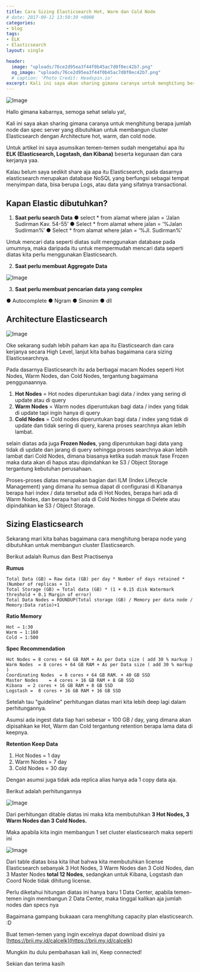 ```yaml
---
title: Cara Sizing Elasticsearch Hot, Warm dan Cold Node
# date: 2017-09-12 13:50:39 +0000
categories:
- blog
tags:
- ELK
- Elasticsearch
layout: single

header:
  image: "uploads/76ce2d95ea3f44f0b45ac7d0f0ec42b7.png"
  og_image: "uploads/76ce2d95ea3f44f0b45ac7d0f0ec42b7.png"
  # caption: 'Photo Credit: Headspin.io'
excerpt: Kali ini saya akan sharing gimana caranya untuk menghitung berapa jumlah node dan spec server yang dibutuhkan untuk membangun cluster Elasticsearch dengan Architecture hot, warm, dan cold node.
---
```


![Image](https://res.cloudinary.com/brianrakhmataji-id/image/upload/v1702099402/pohkd8fkvczmqekdheuc.png)

Hallo gimana kabarnya, semoga sehat selalu ya!,

Kali ini saya akan sharing gimana caranya untuk menghitung berapa jumlah node dan spec server yang dibutuhkan untuk membangun cluster Elasticsearch dengan Architecture hot, warm, dan cold node.

Untuk artikel ini saya asumsikan temen-temen sudah mengetahui apa itu **ELK (Elasticsearch, Logstash, dan Kibana)** beserta kegunaan dan cara kerjanya yaa.

Kalau belum saya sedikit share aja apa itu Elasticsearch, pada dasarnya elasticsearch merupakan database NoSQL yang berfungsi sebagai tempat menyimpan data, bisa berupa Logs, atau data yang sifatnya transactional.

## **Kapan Elastic dibutuhkan?**

1. **Saat perlu search Data**
● select * from alamat where jalan = ‘Jalan Sudirman Kav. 54-55’
● Select * from alamat where jalan = ‘%Jalan Sudirman%’
● Select * from alamat where jalan = ‘%Jl. Sudirman%’

Untuk mencari data seperti diatas sulit menggunakan database pada umumnya, maka daripada itu untuk mempermudah mencari data seperti diatas kita perlu menggunakan Elasticsearch.

2. **Saat perlu membuat Aggregate Data**

![Image](https://res.cloudinary.com/brianrakhmataji-id/image/upload/v1702099402/peoysf4rp9gfkabmk3ge.png)

3. **Saat perlu membuat pencarian data yang complex**

● Autocomplete
● Ngram
● Sinonim
● dll

## **Architecture Elasticsearch**

![Image](https://res.cloudinary.com/brianrakhmataji-id/image/upload/v1702099402/xbkvqnfqoc7qtenw8aeu.png)

Oke sekarang sudah lebih paham kan apa itu Elasticsearch dan cara kerjanya secara High Level, lanjut kita bahas bagaimana cara sizing Elasticsearchnya.

Pada dasarnya Elasticsearch itu ada berbagai macam Nodes seperti Hot Nodes, Warm Nodes, dan Cold Nodes, tergantung bagaimana penggunaannya.

1. **Hot Nodes** = Hot nodes diperuntukan bagi data / index yang sering di update atau di query
2. **Warm Nodes** = Warm nodes diperuntukan bagi data / index yang tidak di update tapi ingin hanya di query 
3. **Cold Nodes** = Cold nodes diperuntukan bagi data / index yang tidak di update dan tidak sering di query, karena proses searchnya akan lebih lambat.

selain diatas ada juga **Frozen Nodes**, yang diperuntukan bagi data yang tidak di update dan jarang di query sehingga proses searchnya akan lebih lambat dari Cold Nodes, dimana biasanya ketika sudah masuk fase Frozen maka data akan di hapus atau dipindahkan ke S3 / Object Storage tergantung kebutuhan perusahaan.

Proses-proses diatas merupakan bagian dari ILM (Index Lifecycle Management) yang dimana itu semua dapat di configurasi di Kibananya berapa hari index / data tersebut ada di Hot Nodes, berapa hari ada di Warm Nodes, dan berapa hari ada di Cold Nodes hingga di Delete atau dipindahkan ke S3 / Object Storage.

## **Sizing Elasticsearch**

Sekarang mari kita bahas bagaimana cara menghitung berapa node yang dibutuhkan untuk membangun cluster Elasticsearch.

Berikut adalah Rumus dan Best Practisenya

**Rumus**

```
Total Data (GB) = Raw data (GB) per day * Number of days retained * (Number of replicas + 1)
Total Storage (GB) = Total data (GB) * (1 + 0.15 disk Watermark threshold + 0.1 Margin of error)
Total Data Nodes = ROUNDUP(Total storage (GB) / Memory per data node / Memory:Data ratio)+1
```

**Ratio Memory**
```
Hot → 1:30 
Warm → 1:160
Cold → 1:500
```

**Spec Recommendation**

```
Hot Nodes =	8 cores + 64 GB RAM + As per Data size ( add 30 % markup )
Warm Nodes	= 8 cores + 64 GB RAM + As per Data size ( add 30 % markup )
Coordinating Nodes	= 8 cores + 64 GB RAM. + 40 GB SSD
Master Nodes	= 4 cores + 16 GB RAM + 8 GB SSD
Kibana	= 2 cores + 16 GB RAM + 8 GB SSD
Logstash =	8 cores + 16 GB RAM + 16 GB SSD
```

Setelah tau "guideline" perhitungan diatas mari kita lebih deep lagi dalam perhitungannya.

Asumsi ada ingest data tiap hari sebesar = 100 GB / day, yang dimana akan dipisahkan ke Hot, Warm dan Cold tergantung retention berapa lama data di keepnya.

**Retention Keep Data**

1. Hot Nodes = 1 day
2. Warm Nodes = 7 day
3. Cold Nodes = 30 day

Dengan asumsi juga tidak ada replica alias hanya ada 1 copy data aja.

Berikut adalah perhitungannya

![Image](https://res.cloudinary.com/brianrakhmataji-id/image/upload/v1702099402/y1aab31skzp4h1fjen2m.png)

Dari perhitungan ditable diatas ini maka kita membutuhkan **3 Hot Nodes, 3 Warm Nodes dan 3 Cold Nodes.**

Maka apabila kita ingin membangun 1 set cluster elasticsearch maka seperti ini

![Image](https://res.cloudinary.com/brianrakhmataji-id/image/upload/v1702099402/tbjpufoll3kskzeufnda.png)

Dari table diatas bisa kita lihat bahwa kita membutuhkan license Elasticsearch sebanyak 3 Hot Nodes, 3 Warm Nodes dan 3 Cold Nodes, dan 3 Master Nodes **total 12 Nodes**, sedangkan untuk Kibana, Logstash dan Coord Node tidak dihitung license.

Perlu diketahui hitungan diatas ini hanya baru 1 Data Center, apabila temen-temen ingin membangun 2 Data Center, maka tinggal kalikan aja jumlah nodes dan specs nya

Bagaimana gampang bukaaan cara menghitung capacity plan elasticsearch. :D

Buat temen-temen yang ingin excelnya dapat download disini ya [https://brii.my.id/calcelk](https://brii.my.id/calcelk)

Mungkin itu dulu pembahasan kali ini, Keep connected!

Sekian dan terima kasih